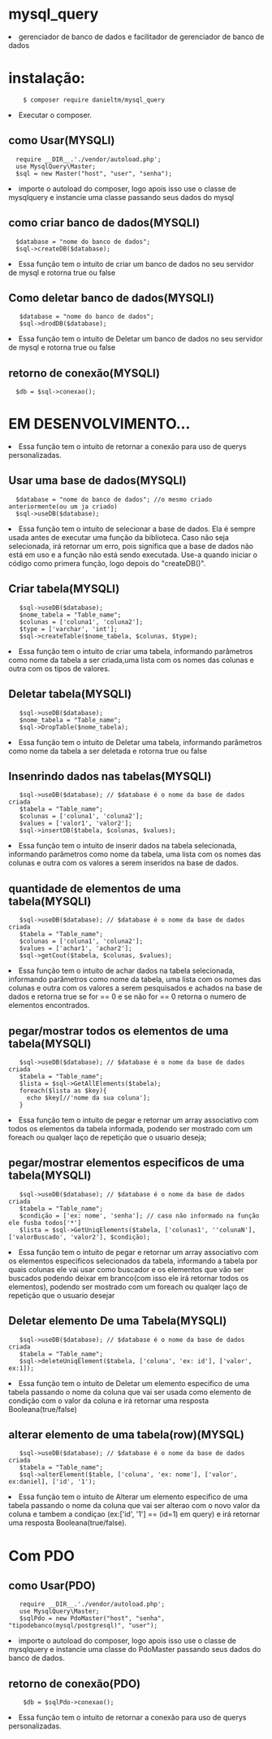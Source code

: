 # mysql_query
  <li>gerenciador de banco de dados e facilitador de gerenciador de banco de dados
  
# instalação:
  ```shell
      $ composer require danieltm/mysql_query
  ```
  <li>Executar o composer.
    
  ## como Usar(MYSQLI)
   ```shell
     require __DIR__.'./vendor/autoload.php';
     use MysqlQuery\Master;
     $sql = new Master("host", "user", "senha");
  ``` 
  <li>importe o autoload do composer, logo apois isso use o classe de mysqlquery e instancie uma classe passando seus dados do mysql
     
  ## como criar banco de dados(MYSQLI)
   ```shell
     $database = "nome do banco de dados";
     $sql->createDB($database);
   ```
   <li>Essa função tem o intuito de criar um banco de dados no seu servidor de mysql e rotorna true ou false
 
 ## Como deletar banco de dados(MYSQLI)
   ```shell
      $database = "nome do banco de dados";
      $sql->drodDB($database);
   ```
  <li>Essa função tem o intuito de Deletar um banco de dados no seu servidor de mysql e rotorna true ou false
    
 ## retorno de conexão(MYSQLI)
   ```shell
     $db = $sql->conexao();
   ```
 # EM DESENVOLVIMENTO...
  <li>Essa função tem o intuito de retornar a conexão para uso de querys personalizadas.
   
## Usar uma base de dados(MYSQLI)
   ```shell
     $database = "nome do banco de dados"; //o mesmo criado anteriormente(ou um ja criado)
     $sql->useDB($database);
   ```
   <li>Essa função tem o intuito de selecionar a base de dados. Ela é sempre usada antes de executar uma função da biblioteca. Caso não seja selecionada, irá retornar um erro, pois significa que a base de dados não está em uso e a função não está sendo executada. Use-a quando iniciar o código como primera função, 
logo depois  do "createDB()". 

## Criar tabela(MYSQLI)
   ```shell
      $sql->useDB($database);
      $nome_tabela = "Table_name";
      $colunas = ['coluna1', 'coluna2'];
      $type = ['varchar', 'int'];
      $sql->createTable($nome_tabela, $colunas, $type); 
   ```
  <li>Essa função tem o intuito de criar uma tabela, informando parâmetros como nome da tabela a ser criada,uma lista com os nomes das colunas e outra com os tipos de valores.
  
## Deletar tabela(MYSQLI)
   ```shell
      $sql->useDB($database);
      $nome_tabela = "Table_name";
      $sql->DropTable($nome_tabela); 
   ```
  <li>Essa função tem o intuito de Deletar uma tabela, informando parâmetros como nome da tabela a ser deletada e rotorna true ou false

## Insenrindo dados nas tabelas(MYSQLI)
   ```shell
      $sql->useDB($database); // $database é o nome da base de dados criada
      $tabela = "Table_name";
      $colunas = ['coluna1', 'coluna2'];
      $values = ['valor1', 'valor2'];
      $sql->insertDB($tabela, $colunas, $values); 
   ```
  <li>Essa função tem o intuito de inserir dados na tabela selecionada, informando parâmetros como nome da tabela, uma lista com os nomes das colunas e outra com os valores a serem inseridos na base de dados.
  
## quantidade de elementos de uma tabela(MYSQLI)
   ```shell
      $sql->useDB($database); // $database é o nome da base de dados criada
      $tabela = "Table_name";
      $colunas = ['coluna1', 'coluna2'];
      $values = ['achar1', 'achar2'];
      $sql->getCout($tabela, $colunas, $values); 
   ```
  <li>Essa função tem o intuito de achar dados na tabela selecionada, informando parâmetros como nome da tabela, uma lista com os nomes das colunas e outra com os valores a serem pesquisados e achados na base de dados e retorna true se for == 0 e se não for == 0 retorna o numero de elementos encontrados.

## pegar/mostrar todos os elementos de uma tabela(MYSQLI)
   ```shell
      $sql->useDB($database); // $database é o nome da base de dados criada
      $tabela = "Table_name";
      $lista = $sql->GetAllElements($tabela);
      foreach($lista as $key){
        echo $key[//'nome da sua coluna'];
      }
   ```
  <li>Essa função tem o intuito de pegar e retornar um array associativo com todos os elementos da tabela informada, podendo ser mostrado com um foreach ou qualqer laço de repetição que o usuario deseja;

## pegar/mostrar elementos especificos de uma tabela(MYSQLI)
  ```shell
     $sql->useDB($database); // $database é o nome da base de dados criada
     $tabela = "Table_name";
     $condição = ['ex: nome', 'senha']; // caso não informado na função ele fusba todos['*']
     $lista = $sql->GetUniqElements($tabela, ['colunas1', ''colunaN'], ['valorBuscado', 'valor2'], $condição);
  ```
  <li>Essa função tem o intuito de pegar e retornar um array associativo com os elementos especificos selecionados da tabela, informando a tabela por quais        colunas ele vai usar como buscador e os elementos que vão ser buscados podendo deixar em branco(com isso ele irá retornar todos os elementos), podendo ser  mostrado com um foreach ou qualqer laço de repetição que o usuario desejar

## Deletar elemento De uma Tabela(MYSQLI)
  ```shell
     $sql->useDB($database); // $database é o nome da base de dados criada
     $tabela = "Table_name";
     $sql->deleteUniqElement($tabela, ['coluna', 'ex: id'], ['valor', ex:1]);
  ```
  <li>Essa função tem o intuito de Deletar um elemento especifico de uma tabela passando o nome da coluna que vai ser usada como elemento de condição com o valor da coluna e irá retornar uma resposta Booleana(true/false)
    
## alterar elemento de uma tabela(row)(MYSQL)
   ```shell
      $sql->useDB($database); // $database é o nome da base de dados criada
      $tabela = "Table_name";
      $sql->alterElement($table, ['coluna', 'ex: nome'], ['valor', ex:daniel], ['id', '1');
   ```
  <li>Essa função tem o intuito de Alterar um elemento especifico de uma tabela passando o nome da coluna que vai ser alterao com o novo valor da coluna e tambem a condiçao (ex:['id', '1'] == (id=1) em query) e irá retornar uma resposta Booleana(true/false).
    
# Com PDO

## como Usar(PDO)
  ```shell
     require __DIR__.'./vendor/autoload.php';
     use MysqlQuery\Master;
     $sqlPdo = new PdoMaster("host", "senha", "tipodebanco(mysql/postgresql)", "user");
 ```
<li>importe o autoload do composer, logo apois isso use o classe de mysqlquery e instancie uma classe do PdoMaster passando seus dados do banco de dados.

## retorno de conexão(PDO)
 ```shell
     $db = $sqlPdo->conexao();
 ```
<li>Essa função tem o intuito de retornar a conexão para uso de querys personalizadas.
